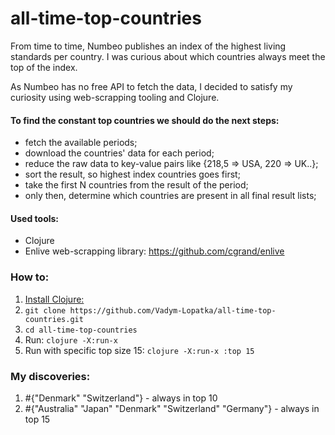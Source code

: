 # all-time-top-countries

From time to time, Numbeo publishes an index of the highest living standards per country.
I was curious about which countries always meet the top of the index.

As Numbeo has no free API to fetch the data, I decided to satisfy my curiosity using web-scrapping tooling and Clojure.

#### To find the constant top countries we should do the next steps:
- fetch the available periods;
- download the countries' data for each period;
- reduce the raw data to key-value pairs like {218,5 => USA, 220 => UK..};
- sort the result, so highest index countries goes first;
- take the first N countries from the result of the period;
- only then, determine which countries are present in all final result lists;

#### Used tools:
- Clojure
- Enlive web-scrapping library: https://github.com/cgrand/enlive

### How to:
1. [Install Clojure:](https://clojure.org/guides/install_clojure/)
2. `git clone https://github.com/Vadym-Lopatka/all-time-top-countries.git`
3. `cd all-time-top-countries`
4. Run: `clojure -X:run-x`
5. Run with specific top size 15:
    `clojure -X:run-x :top 15`

### My discoveries:
1.  #{"Denmark" "Switzerland"} - always in top 10
2. #{"Australia" "Japan" "Denmark" "Switzerland" "Germany"} - always in top 15

